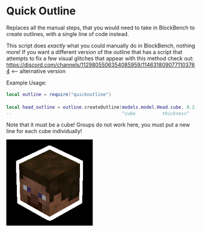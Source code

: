 # Quick Outline

Replaces all the manual steps, that you would need to take in BlockBench to create outlines, with a single line of code instead.

This script does *exactly* what you could manually do in BlockBench, nothing more! If you want a different version of the outline that has a script that attempts to fix a few visual glitches that appear with this method check out: https://discord.com/channels/1129805506354085959/1146318090771103764 <-- alternative version

Example Usage:
```lua
local outline = require("quickoutline")

local head_outline = outline.createOutline(models.model.Head.cube, 0.2, vec(0,0,0), false)
--                                         ^cube          thickness^    ^color      ^emissive
```
Note that it must be a cube! Groups do not work here, you must put a new line for each cube individually!

![Quick Outline Logo](./images/image.png)